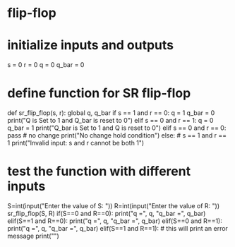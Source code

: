 # flip-flop


# initialize inputs and outputs
s = 0
r = 0
q = 0
q_bar = 0

# define function for SR flip-flop
def sr_flip_flop(s, r):
    global q, q_bar
    if s == 1 and r == 0:
        q = 1
        q_bar = 0
        print("Q is Set to 1 and Q_bar is reset to 0")
    elif s == 0 and r == 1:
        q = 0
        q_bar = 1
        print("Q_bar is Set to 1 and Q is reset to 0")
    elif s == 0 and r == 0:
        pass # no change
        print("No change hold condition")
    else: # s == 1 and r == 1
        print("Invalid input: s and r cannot be both 1")

# test the function with different inputs
S=int(input("Enter the value of S: "))
R=int(input("Enter the value of R: "))
sr_flip_flop(S, R)
if(S==0 and R==0):
    print("q =", q, "q_bar =", q_bar)
elif(S==1 and R==0):
    print("q =", q, "q_bar =", q_bar)
elif(S==0 and R==1):
    print("q =", q, "q_bar =", q_bar)
elif(S==1 and R==1): # this will print an error message
    print("")
